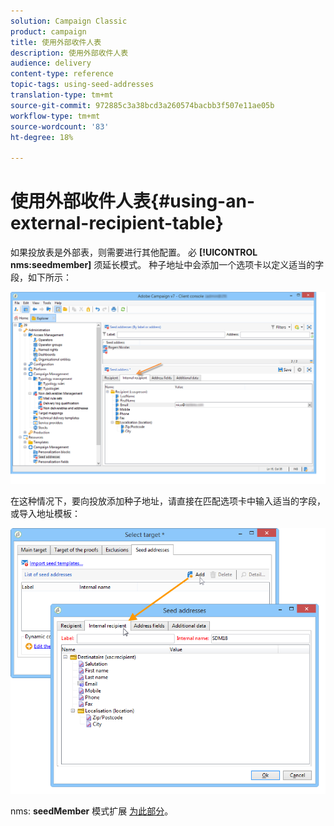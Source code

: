 ```yaml
---
solution: Campaign Classic
product: campaign
title: 使用外部收件人表
description: 使用外部收件人表
audience: delivery
content-type: reference
topic-tags: using-seed-addresses
translation-type: tm+mt
source-git-commit: 972885c3a38bcd3a260574bacbb3f507e11ae05b
workflow-type: tm+mt
source-wordcount: '83'
ht-degree: 18%

---
```



# 使用外部收件人表{#using-an-external-recipient-table}

如果投放表是外部表，则需要进行其他配置。 必 **[!UICONTROL nms:seedmember]** 须延长模式。 种子地址中会添加一个选项卡以定义适当的字段，如下所示：

![](assets/s_ncs_user_seedlist_new_tab.png)

在这种情况下，要向投放添加种子地址，请直接在匹配选项卡中输入适当的字段，或导入地址模板：

![](assets/s_ncs_user_seedlist_add_new_tab.png)

nms: **seedMember** 模式扩展 [为此部分](../../configuration/using/seed-addresses.md)。
